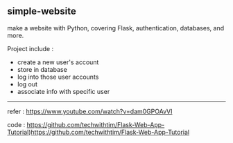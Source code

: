 ## simple-website
make a website with Python, covering Flask, authentication, databases, and more.

Project include :  
- create a new user's account
- store in database
- log into those user accounts
- log out
- associate info with specific user

-------------------
refer : https://www.youtube.com/watch?v=dam0GPOAvVI

code : https://github.com/techwithtim/Flask-Web-App-Tutorial)https://github.com/techwithtim/Flask-Web-App-Tutorial
